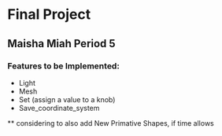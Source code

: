 # Final Project 
## Maisha Miah Period 5
### Features to be Implemented: 
* Light
* Mesh
* Set (assign a value to a knob)
* Save_coordinate_system

** considering to also add New Primative Shapes, if time allows 
